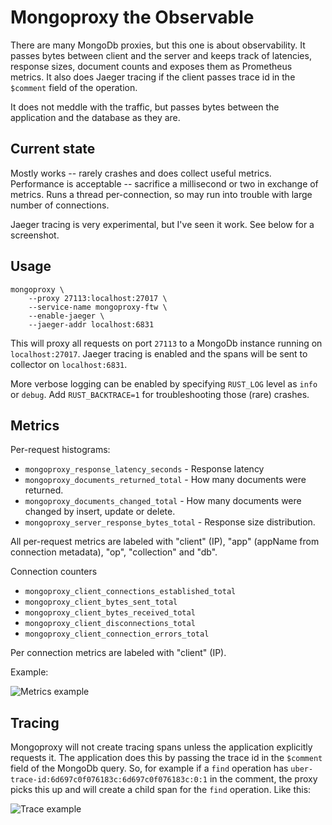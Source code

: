 # Mongoproxy the Observable
There are many MongoDb proxies, but this one is about observability. It passes bytes between client and the server and keeps track of latencies, response sizes, document counts and exposes them as Prometheus metrics. It also does Jaeger tracing if the client passes trace id in the `$comment` field of the operation.

It does not meddle with the traffic, but passes bytes between the application and the database as they are.

## Current state
Mostly works -- rarely crashes and does collect useful metrics. Performance is acceptable -- sacrifice a millisecond or two in exchange of metrics. Runs a thread per-connection, so may run into trouble with large number of connections.

Jaeger tracing is very experimental, but I've seen it work. See below for a screenshot.

## Usage

```
mongoproxy \
    --proxy 27113:localhost:27017 \
    --service-name mongoproxy-ftw \
    --enable-jaeger \
    --jaeger-addr localhost:6831
```
This will proxy all requests on port `27113` to a MongoDb instance running on `localhost:27017`. Jaeger tracing is enabled and the spans will be sent to collector on `localhost:6831`. 

More verbose logging can be enabled by specifying `RUST_LOG` level as `info` or `debug`. Add `RUST_BACKTRACE=1` for troubleshooting those (rare) crashes.

## Metrics

Per-request histograms:
* `mongoproxy_response_latency_seconds` - Response latency
* `mongoproxy_documents_returned_total` - How many documents were returned.
* `mongoproxy_documents_changed_total` - How many documents were changed by insert, update or delete.
* `mongoproxy_server_response_bytes_total` - Response size distribution.

All per-request metrics are labeled with "client" (IP), "app" (appName from connection metadata), "op", "collection" and "db". 

Connection counters
* `mongoproxy_client_connections_established_total`
* `mongoproxy_client_bytes_sent_total`
* `mongoproxy_client_bytes_received_total`
* `mongoproxy_client_disconnections_total`
* `mongoproxy_client_connection_errors_total`

Per connection metrics are labeled with "client" (IP).

Example:

![Metrics example](https://github.com/mpihlak/mongoproxy/blob/master/img/metrics.png)

## Tracing
Mongoproxy will not create tracing spans unless the application explicitly requests it. The application does this by passing the trace id in the `$comment` field of the MongoDb query. So, for example if a `find` operation has `uber-trace-id:6d697c0f076183c:6d697c0f076183c:0:1` in the comment, the proxy picks this up and will create a child span for the `find` operation. Like this:

![Trace example](https://github.com/mpihlak/mongoproxy/blob/master/img/trace.png)

